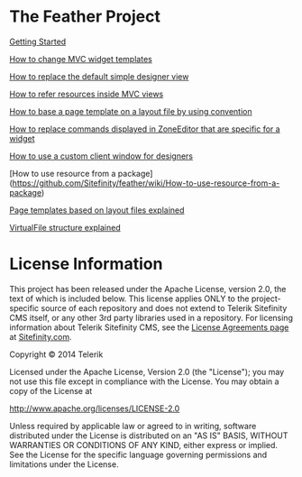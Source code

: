 The Feather Project
=======

[Getting Started](https://github.com/Sitefinity/feather/wiki/Getting-Started)

[How to change MVC widget templates](https://github.com/Sitefinity/feather/wiki/How-to-change-MVC-widget-templates)

[How to replace the default simple designer view](https://github.com/Sitefinity/feather/wiki/How-to-replace-the-default-simple-designer-view)

[How to refer resources inside MVC views](https://github.com/Sitefinity/feather/wiki/How-to-refer-resources-inside-MVC-views)

[How to base a page template on a layout file by using convention](https://github.com/Sitefinity/feather/wiki/How-to-base-a-page-template-on-a-layout-file-by-using-convention)

[How to replace commands displayed in ZoneEditor that are specific for a widget](https://github.com/Sitefinity/feather/wiki/How-to-replace-commands-displayed-in-ZoneEditor-that-are-specific-for-a-widget)

[How to use a custom client window for designers](https://github.com/Sitefinity/feather/wiki/How-to-use-a-custom-client-window-for-designers)

[How to use resource from a package] (https://github.com/Sitefinity/feather/wiki/How-to-use-resource-from-a-package)

[Page templates based on layout files explained](https://github.com/Sitefinity/feather/wiki/Page-templates-based-on-layout-files-explained)

[VirtualFile structure explained](https://github.com/Sitefinity/feather/wiki/VirtualFile-structure-explained)

# License Information

This project has been released under the Apache License, version 2.0, the text of which is included below. This license applies ONLY to the project-specific source of each repository and does not extend to Telerik Sitefinity CMS itself, or any other 3rd party libraries used in a repository. For licensing information about Telerik Sitefinity CMS, see the [License Agreements page](http://www.sitefinity.com/purchase/license-agreement) at [Sitefinity.com](http://www.sitefinity.com/).

Copyright © 2014 Telerik

Licensed under the Apache License, Version 2.0 (the "License"); you may not use this file except in compliance with the License. You may obtain a copy of the License at

http://www.apache.org/licenses/LICENSE-2.0

Unless required by applicable law or agreed to in writing, software distributed under the License is distributed on an "AS IS" BASIS, WITHOUT WARRANTIES OR CONDITIONS OF ANY KIND, either express or implied. See the License for the specific language governing permissions and limitations under the License.
